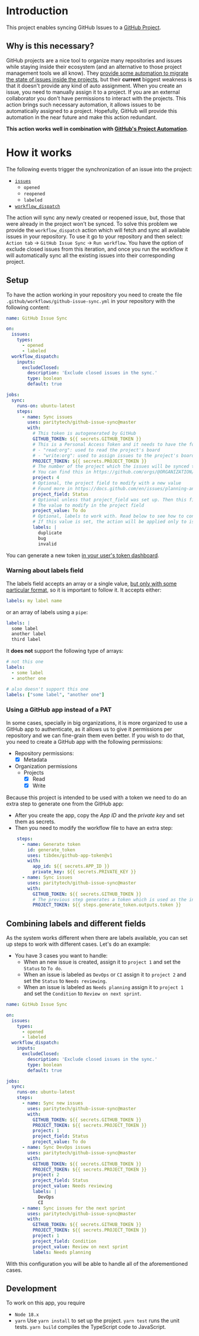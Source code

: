 
# Introduction

This project enables syncing GitHub Issues to a [GitHub Project](https://docs.github.com/en/issues/planning-and-tracking-with-projects/learning-about-projects/about-projects).

## Why is this necessary?

GitHub projects are a nice tool to organize many repositories and issues while staying inside their ecosystem (and an alternative to those project management tools we all know). They [provide some automation to migrate the state of issues inside the projects](https://docs.github.com/en/issues/planning-and-tracking-with-projects/automating-your-project/using-the-built-in-automations), but their **current** biggest weakness is that it doesn't provide any kind of auto assignment. When you create an issue, you need to manually assign it to a project. If you are an external collaborator you don't have permissions to interact with the projects.
This action brings such necessary automation, it allows issues to be automatically assigned to a project. 
Hopefully, GitHub will provide this automation in the near future and make this action redundant.

**This action works well in combination with [GitHub's Project Automation](https://docs.github.com/en/issues/planning-and-tracking-with-projects/automating-your-project/using-the-built-in-automations)**.


# How it works
The following events trigger the synchronization of an issue into the project:
- [`issues`](https://docs.github.com/en/actions/using-workflows/events-that-trigger-workflows#issues)
	- `opened`
	- `reopened`
	- `labeled`
- [`workflow_dispatch`](https://docs.github.com/en/actions/using-workflows/events-that-trigger-workflows#workflow_dispatch)

The action will sync any newly created or reopened issue, but, those that were already in the project won't be synced. To solve this problem we provide the `workflow_dispatch` action which will fetch and sync all available issues in your repository.
To use it go to your repository and then select: `Action tab` -> `GitHub Issue Sync` -> `Run workflow`.
You have the option of exclude closed issues from this iteration, and once you run the workflow it will automatically sync all the existing issues into their corresponding project.

## Setup
To have the action working in your repository you need to create the file `.github/workflows/github-issue-sync.yml` in your repository with the following content:
```yaml
name: GitHub Issue Sync

on:
  issues:
    types:
      - opened
      - labeled
  workflow_dispatch:
    inputs:
      excludeClosed:
        description: 'Exclude closed issues in the sync.'
        type: boolean 
        default: true

jobs:
  sync:
    runs-on: ubuntu-latest
    steps:
      - name: Sync issues
        uses: paritytech/github-issue-sync@master
        with:
          # This token is autogenerated by GitHub
          GITHUB_TOKEN: ${{ secrets.GITHUB_TOKEN }}
          # This is a Personal Access Token and it needs to have the following permissions
          # - "read:org": used to read the project's board
          # - "write:org": used to assign issues to the project's board
          PROJECT_TOKEN: ${{ secrets.PROJECT_TOKEN }}
          # The number of the project which the issues will be synced to
          # You can find this in https://github.com/orgs/@ORGANIZATION/projects/<NUMBER>
          project: 4
          # Optional, the project field to modify with a new value
          # Found more in https://docs.github.com/en/issues/planning-and-tracking-with-projects/understanding-fields/about-single-select-fields
          project_field: Status
          # Optional unless that project_field was set up. Then this field is required.
          # The value to modify in the project field
          project_value: To do
          # Optional, labels to work with. Read below to see how to configure it.
          # If this value is set, the action will be applied only to issues with such label(s).
          labels: |
            duplicate
            bug
            invalid
```
You can generate a new token [in your user's token dashboard](https://github.com/settings/tokens/new).

### Warning about labels field
The labels field accepts an array or a single value, [but only with some particular format](https://github.com/actions/toolkit/issues/184#issuecomment-1198653452), so it is important to follow it.
It accepts either:
```yml
labels: my label name
```
or an array of labels using a `pipe`:
```yml
labels: |
  some label
  another label
  third label
```
It **does not** support the following type of arrays:
```yml
# not this one
labels:
  - some label
  - another one

# also doesn't support this one
labels: ["some label", "another one"]
```

### Using a GitHub app instead of a PAT
In some cases, specially in big organizations, it is more organized to use a GitHub app to authenticate, as it allows us to give it permissions per repository and we can fine-grain them even better. If you wish to do that, you need to create a GitHub app with the following permissions:
- Repository permissions:
  - [x] Metadata
- Organization permissions
	- Projects
		- [x] Read
		- [x] Write

Because this project is intended to be used with a token we need to do an extra step to generate one from the GitHub app:
- After you create the app, copy the *App ID* and the *private key* and set them as secrets.
- Then you need to modify the workflow file to have an extra step:
```yml
    steps:
      - name: Generate token
        id: generate_token
        uses: tibdex/github-app-token@v1
        with:
          app_id: ${{ secrets.APP_ID }}
          private_key: ${{ secrets.PRIVATE_KEY }}
      - name: Sync issues
        uses: paritytech/github-issue-sync@master
        with:
          GITHUB_TOKEN: ${{ secrets.GITHUB_TOKEN }}
          # The previous step generates a token which is used as the input for this action
          PROJECT_TOKEN: ${{ steps.generate_token.outputs.token }}
```

## Combining labels and different fields

As the system works different when there are labels available, you can set up steps to work with different cases. 
Let's do an example:
- You have 3 cases you want to handle:
  - When an new issue is created, assign it to `project 1` and set the `Status` to `To do`.
  - When an issue is labeled as `DevOps` or `CI` assign it to `project 2` and set the `Status` to `Needs reviewing`.
  - When an issue is labeled as `Needs planning` assign it to `project 1` and set the `Condition` to `Review on next sprint`.

```yml
name: GitHub Issue Sync

on:
  issues:
    types:
      - opened
      - labeled
  workflow_dispatch:
    inputs:
      excludeClosed:
        description: 'Exclude closed issues in the sync.'
        type: boolean 
        default: true

jobs:
  sync:
    runs-on: ubuntu-latest
    steps:
      - name: Sync new issues
        uses: paritytech/github-issue-sync@master
        with:
          GITHUB_TOKEN: ${{ secrets.GITHUB_TOKEN }}
          PROJECT_TOKEN: ${{ secrets.PROJECT_TOKEN }}
          project: 1
          project_field: Status
          project_value: To do
      - name: Sync DevOps issues
        uses: paritytech/github-issue-sync@master
        with:
          GITHUB_TOKEN: ${{ secrets.GITHUB_TOKEN }}
          PROJECT_TOKEN: ${{ secrets.PROJECT_TOKEN }}
          project: 2
          project_field: Status
          project_value: Needs reviewing
          labels: |
            DevOps
            CI
      - name: Sync issues for the next sprint
        uses: paritytech/github-issue-sync@master
        with:
          GITHUB_TOKEN: ${{ secrets.GITHUB_TOKEN }}
          PROJECT_TOKEN: ${{ secrets.PROJECT_TOKEN }}
          project: 1
          project_field: Condition
          project_value: Review on next sprint
          labels: Needs planning
```
With this configuration you will be able to handle all of the aforementioned cases.

## Development
To work on this app, you require
- `Node 18.x`
- `yarn`
Use `yarn install` to set up the project.
`yarn test` runs the unit tests.
`yarn build` compiles the TypeScript code to JavaScript.
